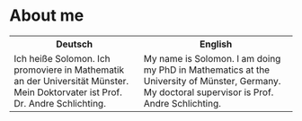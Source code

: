 # About me

<table>
<tr>
<th> Deutsch </th>
<th> English </th>
</tr>
<tr>
<td>
Ich heiße Solomon. Ich promoviere in Mathematik an der Universität Münster. 
<br>
Mein Doktorvater ist Prof. Dr. Andre Schlichting.
</td>
<td>
My name is Solomon. I am doing my PhD in Mathematics at the University of Münster, Germany.
<br>
My doctoral supervisor is Prof. Andre Schlichting.
</td>
</tr>
</table>

